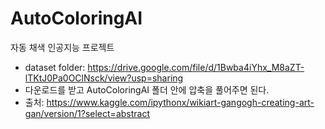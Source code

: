 # AutoColoringAI
자동 채색 인공지능 프로젝트  

- dataset folder: https://drive.google.com/file/d/1Bwba4iYhx_M8aZT-lTKtJ0Pa0OClNsck/view?usp=sharing
- 다운로드를 받고 AutoColoringAI 폴더 안에 압축을 풀어주면 된다.
- 출처: https://www.kaggle.com/ipythonx/wikiart-gangogh-creating-art-gan/version/1?select=abstract  
